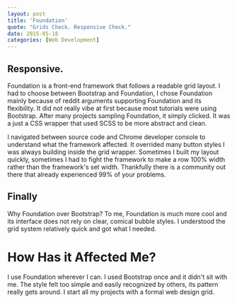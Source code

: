 ```yaml
---
layout: post
title: 'Foundation'
quote: "Grids Check. Responsive Check."
date: 2015-05-18
categories: [Web Development]
---
```


## Responsive.

Foundation is a front-end framework that follows a readable grid layout. I had to choose between Bootstrap and Foundation, I chose Foundation mainly because of reddit arguments supporting Foundation and its flexibility. It did not really vibe at first because most tutorials were using Bootstrap. After many projects sampling Foundation, it simply clicked. It was a just a CSS wrapper that used SCSS to be more abstract and clean.

I navigated between source code and Chrome developer console to understand what the framework affected. It overrided many button styles I was always building inside the grid wrapper. Sometimes I built my layout quickly, sometimes I had to fight the framework to make a row 100% width rather than the framework's set width. Thankfully there is a community out there that already experienced 99% of your problems.

## Finally
Why Foundation over Bootstrap? To me, Foundation is much more cool and its interface does not rely on clear, comical bubble styles. I understood the grid system relatively quick and got what I needed.

# How Has it Affected Me?

I use Foundation wherever I can. I used Bootstrap once and it didn't sit with me. The style felt too simple and easily recognized by others, its pattern really gets around. I start all my projects with a formal web design grid.






